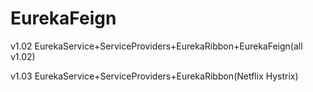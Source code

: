 # EurekaFeign

v1.02
EurekaService+ServiceProviders+EurekaRibbon+EurekaFeign(all v1.02)


v1.03
EurekaService+ServiceProviders+EurekaRibbon(Netflix Hystrix)
